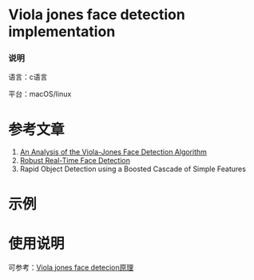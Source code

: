 Viola jones face detection implementation
====
### 说明
语言：c语言

平台：macOS/linux


参考文章
======
1. [An Analysis of the Viola-Jones Face Detection Algorithm]( http://www.ipol.im/pub/art/2014/104/article.pdf)
2. [Robust Real-Time Face Detection](https://www.face-rec.org/algorithms/Boosting-Ensemble/16981346.pdf)
3. Rapid Object Detection using a Boosted Cascade of Simple Features


示例
=====


使用说明
====



可参考：[Viola jones face detecion原理]()


